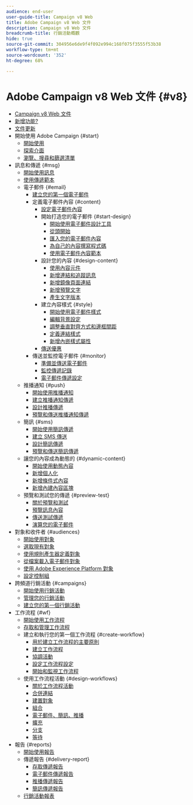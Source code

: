 ```yaml
---
audience: end-user
user-guide-title: Campaign v8 Web
title: Adobe Campaign v8 Web 文件
description: Campaign v8 Web 文件
breadcrumb-title: 行銷活動概觀
hide: true
source-git-commit: 304956e6de9f4f092e994c168f075f3555f53b38
workflow-type: tm+mt
source-wordcount: '352'
ht-degree: 68%

---
```



# Adobe Campaign v8 Web 文件 {#v8}

+ [Campaign v8 Web 文件](campaign-web-home.md)
+ [新增功能?](rn/whats-new.md)
+ [文件更新](rn/documentation-updates.md)
+ 開始使用 Adobe Campaign {#start}
   + [開始使用](get-started/get-started.md)
   + [探索介面](get-started/user-interface.md)
   + [瀏覽、搜尋和篩選清單](get-started/list-filters.md)
+ 訊息和傳遞 {#msg}
   + [開始使用訊息](msg/gs-messages.md)
   + [使用傳遞範本](msg/delivery-template.md)
   + 電子郵件 {#email}
      + [建立您的第一個電子郵件](email/create-email.md)
      + 定義電子郵件內容 {#content}
         + [設定電子郵件內容](content/edit-content.md)
         + 開始打造您的電子郵件 {#start-design}
            + [開始使用電子郵件設計工具](content/get-started-email-designer.md)
            + [從頭開始](content/create-email-content.md)
            + [匯入您的電子郵件內容](content/existing-content.md)
            + [為自己的內容撰寫程式碼](content/code-content.md)
            + [使用電子郵件內容範本](content/email-sample-templates.md)
         + 設計您的內容 {#design-content}
            + [使用內容元件](content/content-components.md)
            + [新增連結和追蹤訊息](content/message-tracking.md)
            + [新增鏡像頁面連結](content/mirror-page.md)
            + [新增預覽文字](content/preheader.md)
            + [產生文字版本](content/text-version-email.md)
         + 建立內容樣式 {#style}
            + [開始使用電子郵件樣式](content/get-started-email-style.md)
            + [編輯背景設定](content/backgrounds.md)
            + [調整垂直對齊方式和邊框間距](content/alignment-and-padding.md)
            + [定義連結樣式](content/styling-links.md)
            + [新增內嵌樣式屬性](content/inline-styling.md)
         + [傳送優惠](content/offers.md)
      + 傳送並監控電子郵件 {#monitor}
         + [準備並傳送電子郵件](monitor/prepare-send.md)
         + [監控傳遞記錄](monitor/delivery-logs.md)
         + [電子郵件傳遞設定](advanced-settings/delivery-settings.md)
   + 推播通知 {#push}
      + [開始使用推播通知](push/gs-push.md)
      + [建立推播通知傳遞](push/create-push.md)
      + [設計推播傳遞](push/content-push.md)
      + [預覽和傳送推播通知傳遞](push/send-push.md)
   + 簡訊 {#sms}
      + [開始使用簡訊傳遞](sms/gs-sms.md)
      + [建立 SMS 傳送](sms/create-sms.md)
      + [設計簡訊傳遞](sms/content-sms.md)
      + [預覽和傳送簡訊傳遞](sms/send-sms.md)
   + 讓您的內容成為動態的 {#dynamic-content}
      + [開始使用動態內容](personalization/gs-personalization.md)
      + [新增個人化](personalization/personalize.md)
      + [新增條件式內容](personalization/conditions.md)
      + [新增內建內容區塊](personalization/content-blocks.md)
   + 預覽和測試您的傳遞 {#preview-test}
      + [關於預覽和測試](preview-test/preview-test.md)
      + [預覽訊息內容](preview-test/preview-content.md)
      + [傳送測試傳遞](preview-test/proofs.md)
      + [演算您的電子郵件](preview-test/email-rendering.md)
+ 對象和收件者 {#audiences}
   + [開始使用對象](audience/about-audiences.md)
   + [選取現有對象](audience/add-audience.md)
   + [使用規則產生器定義對象](audience/segment-builder.md)
   + [從檔案載入電子郵件對象](audience/file-audience.md)
   + [使用 Adobe Experience Platform 對象](audience/aep-audience.md)
   + [設定控制組](audience/control-group.md)
+ 跨頻道行銷活動 {#campaigns}
   + [開始使用行銷活動](campaigns/gs-campaigns.md)
   + [管理您的行銷活動](campaigns/manage-campaigns.md)
   + [建立您的第一個行銷活動](campaigns/create-campaigns.md)
+ 工作流程 {#wf}
   + [開始使用工作流程](workflows/gs-workflows.md)
   + [存取和管理工作流程](workflows/access-monitor.md)
   + 建立和執行您的第一個工作流程 {#create-workflow}
      + [用於建立工作流程的主要原則](workflows/gs-workflow-creation.md)
      + [建立工作流程](workflows/create-workflow.md)
      + [協調活動](workflows/orchestrate-activities.md)
      + [設定工作流程設定](workflows/workflow-settings.md)
      + [開始和監視工作流程](workflows/start-monitor-workflows.md)
   + 使用工作流程活動 {#design-workflows}
      + [關於工作流程活動](workflows/activities/about-activities.md)
      + [合併連結](workflows/activities/and-join.md)
      + [建置對象](workflows/activities/build-audience.md)
      + [組合](workflows/activities/combine.md)
      + [電子郵件、簡訊、推播](workflows/activities/email.md)
      + [擴充](workflows/activities/enrichment.md)
      + [分支](workflows/activities/fork.md)
      + [等待](workflows/activities/wait.md)
+ 報告 {#reports}
   + [開始使用報告](reporting/gs-reports.md)
   + 傳遞報告 {#delivery-report}
      + [存取傳遞報告](reporting/delivery-reports.md)
      + [電子郵件傳遞報告](reporting/email-report.md)
      + [推播傳遞報告](reporting/push-report.md)
      + [簡訊傳遞報告](reporting/sms-report.md)
   + [行銷活動報表](reporting/campaign-reports.md)
